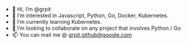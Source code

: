 - 👋 Hi, I’m @grpit
- 👀 I’m interested in Javascript, Python, Go, Docker, Kubernetes. 
- 🌱 I’m currently learning Kubernetes.
- 💞️ I’m looking to collaborate on any project that involves Python / Go
- 📫 You can mail me @ grpit.github@google.com
